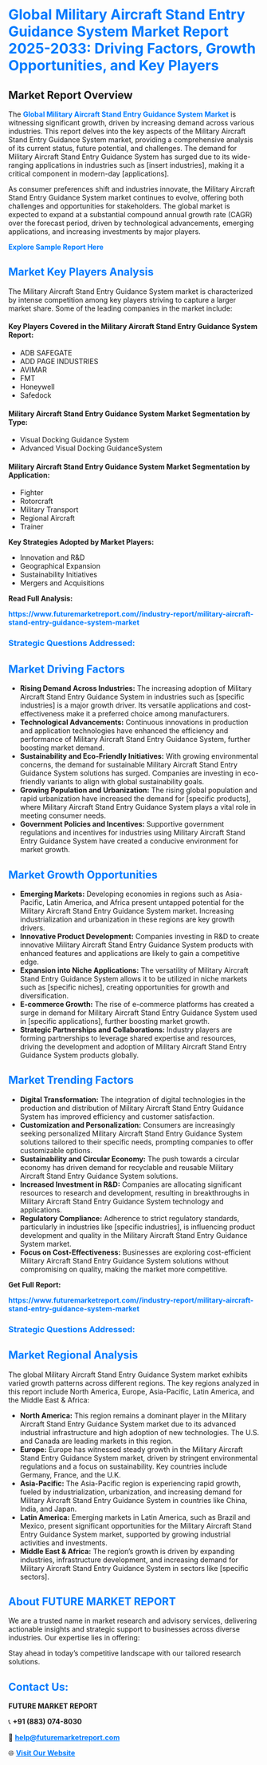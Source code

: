 <h1 style="color: #007BFF;">Global Military Aircraft Stand Entry Guidance System Market Report 2025-2033: Driving Factors, Growth Opportunities, and Key Players</h1>

<section id="overview">
<h2>Market Report Overview</h2>
<p>The <a href="https://www.futuremarketreport.com//industry-report/military-aircraft-stand-entry-guidance-system-market" style="color: #007BFF; text-decoration: none;"><strong>Global Military Aircraft Stand Entry Guidance System Market</strong></a> is witnessing significant growth, driven by increasing demand across various industries. This report delves into the key aspects of the Military Aircraft Stand Entry Guidance System market, providing a comprehensive analysis of its current status, future potential, and challenges. The demand for Military Aircraft Stand Entry Guidance System has surged due to its wide-ranging applications in industries such as [insert industries], making it a critical component in modern-day [applications].</p>
<p>As consumer preferences shift and industries innovate, the Military Aircraft Stand Entry Guidance System market continues to evolve, offering both challenges and opportunities for stakeholders. The global market is expected to expand at a substantial compound annual growth rate (CAGR) over the forecast period, driven by technological advancements, emerging applications, and increasing investments by major players.</p>
</section>

<section id="overview">
<p><a href="https://www.futuremarketreport.com//request-sample/reportId=49874" style="color: #007BFF; text-decoration: none;"><strong>Explore Sample Report Here</strong></a></p>
</section>

<section id="key-players">
<h2 style="color: #007BFF;">Market Key Players Analysis</h2>
<p>The Military Aircraft Stand Entry Guidance System market is characterized by intense competition among key players striving to capture a larger market share. Some of the leading companies in the market include:</p>
<h4>Key Players Covered in the Military Aircraft Stand Entry Guidance System Report:</h4>
<ul><li>ADB SAFEGATE</li><li>ADD PAGE INDUSTRIES</li><li>AVIMAR</li><li>FMT</li><li>Honeywell</li><li>Safedock</li></ul>
<h4>Military Aircraft Stand Entry Guidance System Market Segmentation by Type:</h4>
<ul><li>Visual Docking Guidance System</li><li>Advanced Visual Docking GuidanceSystem</li></ul>

<h4>Military Aircraft Stand Entry Guidance System Market Segmentation by Application:</h4>
<ul><li>Fighter</li><li>Rotorcraft</li><li>Military Transport</li><li>Regional Aircraft</li><li>Trainer</li></ul>
<p><strong>Key Strategies Adopted by Market Players:</strong></p>
<ul>
<li>Innovation and R&D</li>
<li>Geographical Expansion</li>
<li>Sustainability Initiatives</li>
<li>Mergers and Acquisitions</li>
</ul>
</section>

<section>
<p><strong>Read Full Analysis: </strong></p><a href="https://www.futuremarketreport.com//industry-report/military-aircraft-stand-entry-guidance-system-market" style="color: #007BFF; text-decoration: none;"><strong>https://www.futuremarketreport.com//industry-report/military-aircraft-stand-entry-guidance-system-market</strong></a>
<h3 style="color: #007BFF;">Strategic Questions Addressed:</h3>
</section>

<section id="driving-factors">
<h2 style="color: #007BFF;">Market Driving Factors</h2>
<ul>
<li><strong>Rising Demand Across Industries:</strong> The increasing adoption of Military Aircraft Stand Entry Guidance System in industries such as [specific industries] is a major growth driver. Its versatile applications and cost-effectiveness make it a preferred choice among manufacturers.</li>
<li><strong>Technological Advancements:</strong> Continuous innovations in production and application technologies have enhanced the efficiency and performance of Military Aircraft Stand Entry Guidance System, further boosting market demand.</li>
<li><strong>Sustainability and Eco-Friendly Initiatives:</strong> With growing environmental concerns, the demand for sustainable Military Aircraft Stand Entry Guidance System solutions has surged. Companies are investing in eco-friendly variants to align with global sustainability goals.</li>
<li><strong>Growing Population and Urbanization:</strong> The rising global population and rapid urbanization have increased the demand for [specific products], where Military Aircraft Stand Entry Guidance System plays a vital role in meeting consumer needs.</li>
<li><strong>Government Policies and Incentives:</strong> Supportive government regulations and incentives for industries using Military Aircraft Stand Entry Guidance System have created a conducive environment for market growth.</li>
</ul>
</section>

<section id="growth-opportunities">
<h2 style="color: #007BFF;">Market Growth Opportunities</h2>
<ul>
<li><strong>Emerging Markets:</strong> Developing economies in regions such as Asia-Pacific, Latin America, and Africa present untapped potential for the Military Aircraft Stand Entry Guidance System market. Increasing industrialization and urbanization in these regions are key growth drivers.</li>
<li><strong>Innovative Product Development:</strong> Companies investing in R&D to create innovative Military Aircraft Stand Entry Guidance System products with enhanced features and applications are likely to gain a competitive edge.</li>
<li><strong>Expansion into Niche Applications:</strong> The versatility of Military Aircraft Stand Entry Guidance System allows it to be utilized in niche markets such as [specific niches], creating opportunities for growth and diversification.</li>
<li><strong>E-commerce Growth:</strong> The rise of e-commerce platforms has created a surge in demand for Military Aircraft Stand Entry Guidance System used in [specific applications], further boosting market growth.</li>
<li><strong>Strategic Partnerships and Collaborations:</strong> Industry players are forming partnerships to leverage shared expertise and resources, driving the development and adoption of Military Aircraft Stand Entry Guidance System products globally.</li>
</ul>
</section>

<section id="trending-factors">
<h2 style="color: #007BFF;">Market Trending Factors</h2>
<ul>
<li><strong>Digital Transformation:</strong> The integration of digital technologies in the production and distribution of Military Aircraft Stand Entry Guidance System has improved efficiency and customer satisfaction.</li>
<li><strong>Customization and Personalization:</strong> Consumers are increasingly seeking personalized Military Aircraft Stand Entry Guidance System solutions tailored to their specific needs, prompting companies to offer customizable options.</li>
<li><strong>Sustainability and Circular Economy:</strong> The push towards a circular economy has driven demand for recyclable and reusable Military Aircraft Stand Entry Guidance System solutions.</li>
<li><strong>Increased Investment in R&D:</strong> Companies are allocating significant resources to research and development, resulting in breakthroughs in Military Aircraft Stand Entry Guidance System technology and applications.</li>
<li><strong>Regulatory Compliance:</strong> Adherence to strict regulatory standards, particularly in industries like [specific industries], is influencing product development and quality in the Military Aircraft Stand Entry Guidance System market.</li>
<li><strong>Focus on Cost-Effectiveness:</strong> Businesses are exploring cost-efficient Military Aircraft Stand Entry Guidance System solutions without compromising on quality, making the market more competitive.</li>
</ul>
</section>

<section>
<p><strong>Get Full Report: </strong></p><a href="https://www.futuremarketreport.com//industry-report/military-aircraft-stand-entry-guidance-system-market" style="color: #007BFF; text-decoration: none;"><strong>https://www.futuremarketreport.com//industry-report/military-aircraft-stand-entry-guidance-system-market</strong></a>
<h3 style="color: #007BFF;">Strategic Questions Addressed:</h3>
</section>


<section id="regional-analysis">
<h2 style="color: #007BFF;">Market Regional Analysis</h2>
<p>The global Military Aircraft Stand Entry Guidance System market exhibits varied growth patterns across different regions. The key regions analyzed in this report include North America, Europe, Asia-Pacific, Latin America, and the Middle East & Africa:</p>
<ul>
<li><strong>North America:</strong> This region remains a dominant player in the Military Aircraft Stand Entry Guidance System market due to its advanced industrial infrastructure and high adoption of new technologies. The U.S. and Canada are leading markets in this region.</li>
<li><strong>Europe:</strong> Europe has witnessed steady growth in the Military Aircraft Stand Entry Guidance System market, driven by stringent environmental regulations and a focus on sustainability. Key countries include Germany, France, and the U.K.</li>
<li><strong>Asia-Pacific:</strong> The Asia-Pacific region is experiencing rapid growth, fueled by industrialization, urbanization, and increasing demand for Military Aircraft Stand Entry Guidance System in countries like China, India, and Japan.</li>
<li><strong>Latin America:</strong> Emerging markets in Latin America, such as Brazil and Mexico, present significant opportunities for the Military Aircraft Stand Entry Guidance System market, supported by growing industrial activities and investments.</li>
<li><strong>Middle East & Africa:</strong> The region’s growth is driven by expanding industries, infrastructure development, and increasing demand for Military Aircraft Stand Entry Guidance System in sectors like [specific sectors].</li>
</ul>
</section>

<footer>
<h2 style="color: #007BFF;">About FUTURE MARKET REPORT</h2>
<p>We are a trusted name in market research and advisory services, delivering actionable insights and strategic support to businesses across diverse industries. Our expertise lies in offering:</p>

<p>Stay ahead in today’s competitive landscape with our tailored research solutions.</p>

<h2 style="color: #007BFF;">Contact Us:</h2>
<p><strong>FUTURE MARKET REPORT</strong></p>
<p>📞 <strong>+91 (883) 074-8030</strong></p>
<p>📧 <strong><a href="mailto:help@futuremarketreport.com" style="color: #007BFF;">help@futuremarketreport.com</a></strong></p>
<p>🌐 <strong><a href="https://www.futuremarketreport.com/" style="color: #007BFF;">Visit Our Website</a></strong></p>
</footer>